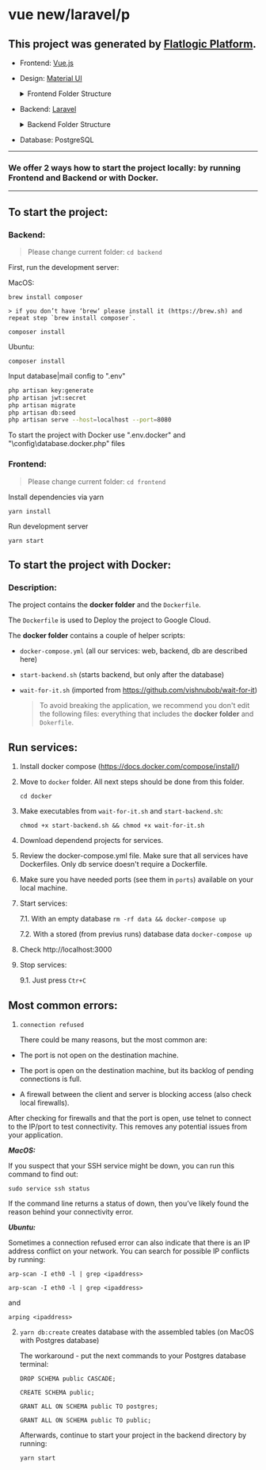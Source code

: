 

# vue new/laravel/p

## This project was generated by [Flatlogic Platform](https://flatlogic.com).

  - Frontend: [Vue.js](https://flatlogic.com/templates?framework%5B%5D=vue&sort=default)

  - Design: [Material UI](https://flatlogic.com/templates?design%5B%5D=material&sort=default)

    <details><summary>Frontend Folder Structure</summary> 

    The generated application has the following frontend folder structure: 

    `src` folder which contains your working files that will be used later to create the build. the src folder contains folders as:

      - `assets` - contains image and other asset files to be copied as-is when you build your application;

      - `components` - this module contains the general components for CRUD:

        - `CRUD/Users` folder; 

        - `BreadcrumbHistory` folder;

        - `Colorpicker` folder;

        - `Filter` folder;

        - `Header` folder;

        - `Helper` folder;

        - `Layout` folder;

        - `Loader` folder;

        - `Sidebar` folder;

        - `Sparklines` folder;

        - `Uploaders` folder;

        - `Widjet` folder.

      - `mixins` - files where code contains mixins;

      - `plugins` - contains code of plugins;

      - `use` - contains dataFormatter.js;

      - `store` - that is, where all our states are stored, it's also contains `reducers` and `actions` folders;

      - `styles` - contains all .scss files of your application;

      - `pages` - this module consists of a collection of UI components of your project.

    `public` - is the web-accessible root of the site. Basically whatever is in that folder can be opened from the browser address bar. The server won't provide user access to files outside the public.
    </details>  

  - Backend: [Laravel](https://flatlogic.com/templates/laravel)

    <details><summary>Backend Folder Structure</summary>   

    The generated application has the following backend folder structure: 

      - `app` -  contains the core code of your application. Contains such folders as:

        - `Console` - contains all of your Artisan commands.

        - `Exceptions` - contains your application's exception handler and is also a good place to place any exceptions thrown by your application. 

        - `Http` - contains your controllers, middleware, and requests.

        - `Models` - contains all of your Eloquent model classes. The Eloquent ORM included with Laravel provides a beautiful, simple ActiveRecord implementation for working with your database. Each database table has a corresponding "Model" which is used to interact with that table. Models allow you to query for data in your tables, as well as insert new records into the table.

        - `Notifications` -  contains all of the "transactional" notifications that are sent by your application, such as simple notifications about events that happen within your application.

        - `Observers` -  houses event classes. Events may be used to alert other parts of your application that a given action has occurred, providing a great deal of flexibility and decoupling.

        - `Providers` - contains all of the service providers for your application. Service providers bootstrap your application by binding services in the service container, registering events, or performing any other tasks to prepare your application for incoming requests.

      - `bootstrap` - contains the `app.php` file which bootstraps the framework. This directory also houses a cache directory that contains framework generated files for performance optimization such as the route and services cache files.

      - `config` - contains all of your application's configuration files. 

      - `database` - contains your database migrations, model factories, and seeds.

      - `public` - contains the `index.php` file, which is the entry point for all requests entering your application and configures autoloading. This folder also houses your assets such as images, JavaScript, and CSS.

      - `resources` - contains your views as well as your raw, un-compiled assets such as CSS or JavaScript. This folder also houses all of your language files.

      - `routes` - contains all of the route definitions for your application. By default, several route files are included with Laravel: `web.php`, `api.php`, `console.php`, and `channels.php`.

      - `storage` - contains your logs, compiled Blade templates, file-based sessions, file caches, and other files generated by the framework.

      - `tests` - contains your automated tests. 
    </details> 

  - Database: PostgreSQL

  -----------------------
### We offer 2 ways how to start the project locally: by running Frontend and Backend or with Docker.
-----------------------

## To start the project:

### Backend:

> Please change current folder: `cd backend`

First, run the development server:

MacOS:

`brew install composer`

    > if you don’t have ‘brew‘ please install it (https://brew.sh) and repeat step `brew install composer`.

`composer install`

Ubuntu:

`composer install`

Input database|mail config to ".env"

  ```bash
  php artisan key:generate
  php artisan jwt:secret
  php artisan migrate
  php artisan db:seed
  php artisan serve --host=localhost --port=8080
  ```
To start the project with Docker use ".env.docker" and "\config\database.docker.php" files

### Frontend:

> Please change current folder: `cd frontend`

  Install dependencies via yarn

  `yarn install`

  Run development server

  `yarn start`

## To start the project with Docker:
### Description:

The project contains the **docker folder** and the `Dockerfile`.

The `Dockerfile` is used to Deploy the project to Google Cloud.

The **docker folder** contains a couple of helper scripts:

- `docker-compose.yml` (all our services: web, backend, db are described here)
- `start-backend.sh` (starts backend, but only after the database)
- `wait-for-it.sh` (imported from https://github.com/vishnubob/wait-for-it)

    > To avoid breaking the application, we recommend you don't edit the following files: everything that includes the **docker folder** and `Dokerfile`.

## Run services:

1. Install docker compose (https://docs.docker.com/compose/install/)

2. Move to `docker` folder. All next steps should be done from this folder.

   ``` cd docker ```

3. Make executables from `wait-for-it.sh` and `start-backend.sh`:

   ``` chmod +x start-backend.sh && chmod +x wait-for-it.sh ```

4. Download dependend projects for services.

5. Review the docker-compose.yml file. Make sure that all services have Dockerfiles. Only db service doesn't require a Dockerfile.

6. Make sure you have needed ports (see them in `ports`) available on your local machine.

7. Start services:

   7.1. With an empty database `rm -rf data && docker-compose up`

   7.2. With a stored (from previus runs) database data `docker-compose up`

8. Check http://localhost:3000

9. Stop services:

   9.1. Just press `Ctr+C`

## Most common errors:

1. `connection refused`

   There could be many reasons, but the most common are:

  - The port is not open on the destination machine.

  - The port is open on the destination machine, but its backlog of pending connections is full.

  - A firewall between the client and server is blocking access (also check local firewalls).

   After checking for firewalls and that the port is open, use telnet to connect to the IP/port to test connectivity. This removes any potential issues from your application.

   ***MacOS:***

   If you suspect that your SSH service might be down, you can run this command to find out:

   `sudo service ssh status`

   If the command line returns a status of down, then you’ve likely found the reason behind your connectivity error.

   ***Ubuntu:***

   Sometimes a connection refused error can also indicate that there is an IP address conflict on your network. You can search for possible IP conflicts by running:

   `arp-scan -I eth0 -l | grep <ipaddress>`

   `arp-scan -I eth0 -l | grep <ipaddress>`

   and

   `arping <ipaddress>`

2. `yarn db:create` creates database with the assembled tables (on MacOS with Postgres database)

   The workaround - put the next commands to your Postgres database terminal:

   `DROP SCHEMA public CASCADE;`

   `CREATE SCHEMA public;`

   `GRANT ALL ON SCHEMA public TO postgres;`

   `GRANT ALL ON SCHEMA public TO public;`

   Afterwards, continue to start your project in the backend directory by running:

   `yarn start`
